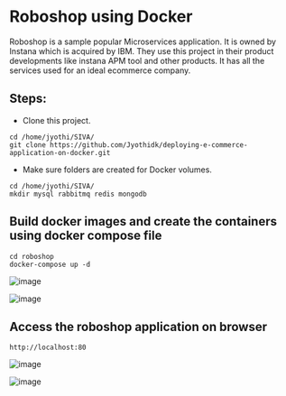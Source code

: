 # Roboshop using Docker

Roboshop is a sample popular Microservices application. It is owned by Instana which is acquired by IBM. They use this project in their product developments like instana APM tool and other products. It has all the services used for an ideal ecommerce company.

## Steps:
* Clone this project.
```
cd /home/jyothi/SIVA/
git clone https://github.com/Jyothidk/deploying-e-commerce-application-on-docker.git
```
* Make sure folders are created for Docker volumes.
```
cd /home/jyothi/SIVA/
mkdir mysql rabbitmq redis mongodb
```
## Build docker images and create the containers using docker compose file

```
cd roboshop
docker-compose up -d
```
![image](https://github.com/Jyothidk/deploying-e-commerce-application-on-docker/assets/127189060/9a1f840b-54a9-4bd9-b9ea-b8ba2468a4d4)

![image](https://github.com/Jyothidk/deploying-e-commerce-application-on-docker/assets/127189060/7cdbf5fc-bbec-42eb-973e-90c1fc0d2df9)

## Access the roboshop application on browser

```
http://localhost:80
```

![image](https://github.com/Jyothidk/deploying-e-commerce-application-on-docker/assets/127189060/967ccd92-5c33-47f3-8b8c-cc741362c635)


![image](https://github.com/Jyothidk/deploying-e-commerce-application-on-docker/assets/127189060/ec620bdd-77c5-4e47-9fb5-69a9853bf53c)

